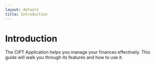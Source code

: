 ```yaml
---
layout: default
title: Introduction
---
```



# Introduction

The CIPT Application helps you manage your finances effectively. This guide will walk you through its features and how to use it.

